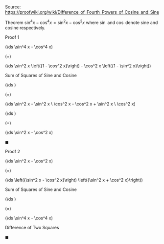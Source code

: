 # 

Source: https://proofwiki.org/wiki/Difference_of_Fourth_Powers_of_Cosine_and_Sine

Theorem
$\sin^4 x - \cos^4 x = \sin^2 x - \cos^2 x$
where $\sin$ and $\cos$ denote sine and cosine respectively.


Proof 1













\(\ds \sin^4 x - \cos^4 x\)

\(=\)







\(\ds \sin^2 x \left({1 - \cos^2 x}\right) - \cos^2 x \left({1 - \sin^2 x}\right)\)





Sum of Squares of Sine and Cosine














\(\ds \)

\(=\)







\(\ds \sin^2 x - \sin^2 x \ \cos^2 x - \cos^2 x + \sin^2 x \ \cos^2 x\)




















\(\ds \)

\(=\)







\(\ds \sin^2 x - \cos^2 x\)









$\blacksquare$


Proof 2













\(\ds \sin^2 x - \cos^2 x\)

\(=\)







\(\ds \left({\sin^2 x - \cos^2 x}\right) \left({\sin^2 x + \cos^2 x}\right)\)





Sum of Squares of Sine and Cosine














\(\ds \)

\(=\)







\(\ds \sin^4 x - \cos^4 x\)





Difference of Two Squares



$\blacksquare$





